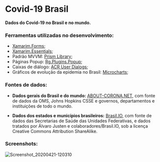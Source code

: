 # **Covid-19 Brasil**
**Dados do Covid-19 no Brasil e no mundo.**

### Ferramentas utilizadas no desenvolvimento:

- [Xamarim.Forms](https://docs.microsoft.com/pt-br/xamarin/xamarin-forms/);
- [Xamarim.Essentials](https://docs.microsoft.com/pt-br/xamarin/essentials/);
- Padrão MVVM: [Prism Library](https://prismlibrary.com/);
- Páginas Popup: [Rg.Plugins.Popup](https://github.com/rotorgames/Rg.Plugins.Popup);
- Caixas de diálogo: [ACR User Dialogs](https://github.com/aritchie/userdialogs);
- Gráficos de evolução da epidemia no Brasil: [Microcharts](https://github.com/dotnet-ad/Microcharts);

### Fontes de dados:

- **Dados gerais do Brasil e do mundo:** [ABOUT-CORONA.NET](https://about-corona.net/), com fonte de dados da OMS, Johns Hopkins CSSE e governos, departamentos e instituições de todo o mundo.

- **Dados dos estados e municípios brasileiros:** [Brasil.IO](https://brasil.io/home/), com fonte de dados das Secretarias de Saúde das Unidades Federativas, e dados tratados por Álvaro Justen e colaboradores/Brasil.IO, sob a licença Creative Commons Attribution ShareAlike.

### Screenshots:
![Screenshot_20200421-120310](https://user-images.githubusercontent.com/17802409/79998425-12472c00-8491-11ea-8d04-019ca350ae7f.png)
